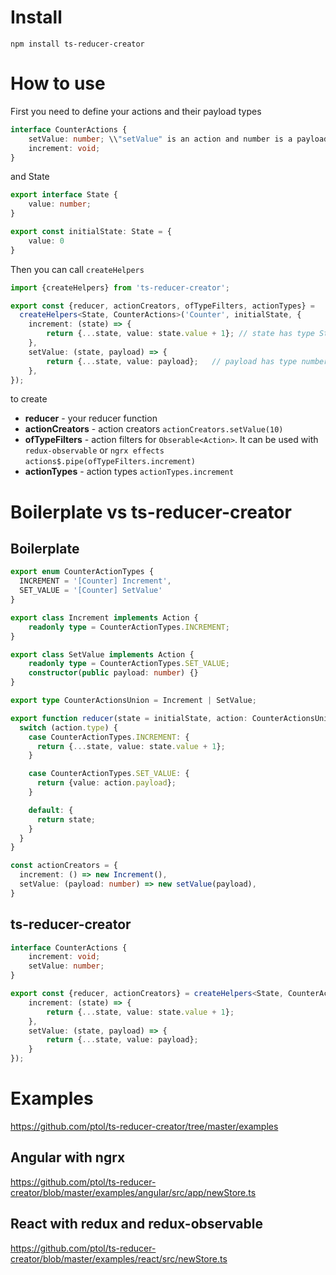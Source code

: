 # Install
`npm install ts-reducer-creator`

# How to use

First you need to define your actions and their payload types
```typescript
interface CounterActions {
    setValue: number; \\"setValue" is an action and number is a payload type 
    increment: void;    
}

```
and State
```typescript
export interface State {
    value: number;
}

export const initialState: State = {
    value: 0
}
```

Then you can call `createHelpers`
```typescript
import {createHelpers} from 'ts-reducer-creator';

export const {reducer, actionCreators, ofTypeFilters, actionTypes} =
  createHelpers<State, CounterActions>('Counter', initialState, {
    increment: (state) => {
        return {...state, value: state.value + 1}; // state has type State
    },
    setValue: (state, payload) => {
        return {...state, value: payload};   // payload has type number
    },
});
```
to create

* **reducer** - your reducer function
* **actionCreators** - action creators `actionCreators.setValue(10)`
* **ofTypeFilters** - action filters for `Obserable<Action>`. It can be used with `redux-observable` or `ngrx effects` `actions$.pipe(ofTypeFilters.increment)`
* **actionTypes** - action types `actionTypes.increment`

# Boilerplate vs ts-reducer-creator 

## Boilerplate
```typescript
export enum CounterActionTypes {
  INCREMENT = '[Counter] Increment',
  SET_VALUE = '[Counter] SetValue'
}

export class Increment implements Action {
    readonly type = CounterActionTypes.INCREMENT;
}

export class SetValue implements Action {
    readonly type = CounterActionTypes.SET_VALUE;
    constructor(public payload: number) {}
}

export type CounterActionsUnion = Increment | SetValue;

export function reducer(state = initialState, action: CounterActionsUnion): State {
  switch (action.type) {
    case CounterActionTypes.INCREMENT: {
      return {...state, value: state.value + 1};
    }

    case CounterActionTypes.SET_VALUE: {
      return {value: action.payload};
    }

    default: {
      return state;
    }
  }
}

const actionCreators = {
  increment: () => new Increment(),
  setValue: (payload: number) => new setValue(payload),
}
```
## ts-reducer-creator
```typescript
interface CounterActions {
    increment: void;
    setValue: number;
}

export const {reducer, actionCreators} = createHelpers<State, CounterActions>('Counter', initialState, {
    increment: (state) => {
        return {...state, value: state.value + 1}; 
    },
    setValue: (state, payload) => {
        return {...state, value: payload};  
    }
});
```
# Examples
https://github.com/ptol/ts-reducer-creator/tree/master/examples

## Angular with ngrx
https://github.com/ptol/ts-reducer-creator/blob/master/examples/angular/src/app/newStore.ts

## React with redux and redux-observable
https://github.com/ptol/ts-reducer-creator/blob/master/examples/react/src/newStore.ts
